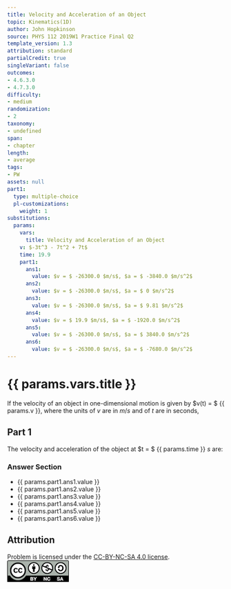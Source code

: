 ```yaml
---
title: Velocity and Acceleration of an Object
topic: Kinematics(1D)
author: John Hopkinson
source: PHYS 112 2019W1 Practice Final Q2
template_version: 1.3
attribution: standard
partialCredit: true
singleVariant: false
outcomes:
- 4.6.3.0
- 4.7.3.0
difficulty:
- medium
randomization:
- 2
taxonomy:
- undefined
span:
- chapter
length:
- average
tags:
- PW
assets: null
part1:
  type: multiple-choice
  pl-customizations:
    weight: 1
substitutions:
  params:
    vars:
      title: Velocity and Acceleration of an Object
    v: $-3t^3 - 7t^2 + 7t$
    time: 19.9
    part1:
      ans1:
        value: $v = $ -26300.0 $m/s$, $a = $ -3840.0 $m/s^2$
      ans2:
        value: $v = $ -26300.0 $m/s$, $a = $ 0 $m/s^2$
      ans3:
        value: $v = $ -26300.0 $m/s$, $a = $ 9.81 $m/s^2$
      ans4:
        value: $v = $ 19.9 $m/s$, $a = $ -1920.0 $m/s^2$
      ans5:
        value: $v = $ -26300.0 $m/s$, $a = $ 3840.0 $m/s^2$
      ans6:
        value: $v = $ -26300.0 $m/s$, $a = $ -7680.0 $m/s^2$
---
```

# {{ params.vars.title }}
If the velocity of an object in one-dimensional motion is given by $v(t) = $ {{ params.v }}, where the units of $v$ are in $m/s$ and of $t$ are in seconds,

## Part 1

The velocity and acceleration of the object at $t = $ {{ params.time }} $s$ are:

### Answer Section

- {{ params.part1.ans1.value }}
- {{ params.part1.ans2.value }}
- {{ params.part1.ans3.value }}
- {{ params.part1.ans4.value }}
- {{ params.part1.ans5.value }}
- {{ params.part1.ans6.value }}

## Attribution

Problem is licensed under the [CC-BY-NC-SA 4.0 license](https://creativecommons.org/licenses/by-nc-sa/4.0/).<br> ![The Creative Commons 4.0 license requiring attribution-BY, non-commercial-NC, and share-alike-SA license.](https://raw.githubusercontent.com/firasm/bits/master/by-nc-sa.png)